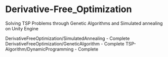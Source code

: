 # Derivative-Free_Optimization
Solving TSP Problems through Genetic Algorithms and Simulated annealing on Unity Engine

DerivativeFreeOptimization/SimulatedAnnealing - Complete   
DerivativeFreeOptimization/GeneticAlgorithm - Complete
TSP-Algorithm/DynamicProgramming - Complete   
